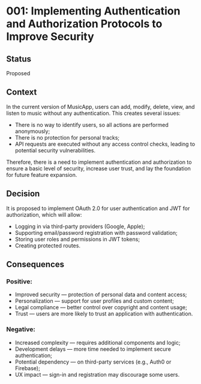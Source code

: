 # 001: Implementing Authentication and Authorization Protocols to Improve Security

## Status
Proposed

## Context
In the current version of MusicApp, users can add, modify, delete, view, and listen to music without any authentication. This creates several issues:
- There is no way to identify users, so all actions are performed anonymously;
- There is no protection for personal tracks;
- API requests are executed without any access control checks, leading to potential security vulnerabilities.

Therefore, there is a need to implement authentication and authorization to ensure a basic level of security, increase user trust, and lay the foundation for future feature expansion.

## Decision
It is proposed to implement OAuth 2.0 for user authentication and JWT for authorization, which will allow:
- Logging in via third-party providers (Google, Apple);
- Supporting email/password registration with password validation;
- Storing user roles and permissions in JWT tokens;
- Creating protected routes.

## Consequences

### Positive:
- Improved security — protection of personal data and content access;
- Personalization — support for user profiles and custom content;
- Legal compliance — better control over copyright and content usage;
- Trust — users are more likely to trust an application with authentication.

### Negative:
- Increased complexity — requires additional components and logic;
- Development delays — more time needed to implement secure authentication;
- Potential dependency — on third-party services (e.g., Auth0 or Firebase);
- UX impact — sign-in and registration may discourage some users.
